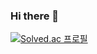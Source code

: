 ### Hi there 👋

[![Solved.ac
프로필](http://mazassumnida.wtf/api/v2/generate_badge?boj=bean0234)](https://solved.ac/bean0234)

<!--
**bini59/bini59** is a ✨ _special_ ✨ repository because its `README.md` (this file) appears on your GitHub profile.

Here are some ideas to get you started:

- 🔭 I’m currently working on ...
- 🌱 I’m currently learning ...
- 👯 I’m looking to collaborate on ...
- 🤔 I’m looking for help with ...
- 💬 Ask me about ...
- 📫 How to reach me: ...
- 😄 Pronouns: ...
- ⚡ Fun fact: ...
-->
